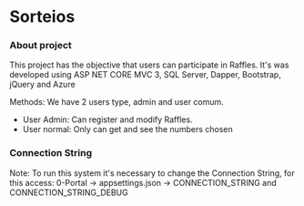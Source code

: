 # Sorteios

### About project
This project has the objective that users can participate in Raffles. It's was developed using ASP NET CORE MVC 3, SQL Server, Dapper, Bootstrap, jQuery and Azure

Methods: 
We have 2 users type, admin and user comum. 
- User Admin: Can register and modify Raffles. 
- User normal: Only can get and see the numbers chosen

### Connection String
Note: To run this system it's necessary to change the Connection String, for this access: 0-Portal -> appsettings.json -> CONNECTION_STRING and CONNECTION_STRING_DEBUG
